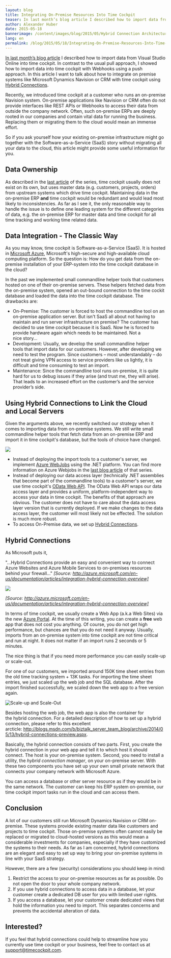 ```yaml
---
layout: blog
title: Integrating On-Premise Resources Into Time Cockpit 
teaser: In last month’s blog article I described how to import data from Visual Studio Online into time cockpit. In contrast to the usual pull approach, I showed how to import data into time cockpit with Webhooks using a push approach. In this article I want to talk about how to integrate on premise systems like Microsoft Dynamics Navision or CRM with time cockpit using Hybrid Connections.
author: Alexander Huber
date: 2015-05-18
bannerimage: /content/images/blog/2015/05/Hybrid Connection Architecture.png
lang: en
permalink: /blog/2015/05/18/Integrating-On-Premise-Resources-Into-Time-Cockpit-
---
```


<p>
  <a href="~/blog/2015/03/30/Importing-Data-from-Visual-Studio-Online-Using-Web-Hooks" target="_blank">In last month’s blog article</a> I described how to import data from Visual Studio Online into time cockpit. In contrast to the usual pull approach, I showed how to import data into time cockpit with Webhooks using a push approach. In this article I want to talk about how to integrate on premise systems like Microsoft Dynamics Navision or CRM with time cockpit using <a href="http://azure.microsoft.com/en-us/documentation/articles/integration-hybrid-connection-overview/">Hybrid Connections</a>.</p><p>Recently, we introduced time cockpit at a customer who runs an on-premise Navision system. On-premise applications like Navision or CRM often do not provide interfaces like REST APIs or Webhooks to access their data from outside the company network. Often, such <span lang="DE-AT">on-premise ERP</span>s are deeply rooted in our companies and contain vital data for running the business. Replacing them or migrating them to the cloud would mean an immense effort. </p><p class="showcase">So if you ask yourself how your existing on-premise infrastructure might go together with the Software-as-a-Service (SaaS) story without migrating all your data to the cloud, this article might provide some useful information for you.</p><h2>Data Ownership</h2><p>As described in the <a href="~/blog/2015/03/30/Importing-Data-from-Visual-Studio-Online-Using-Web-Hooks" target="_blank">last article</a> of the series, time cockpit usually does not exist on its own, but uses master data (e.g. customers, projects, orders) from upstream systems which drive time cockpit. Maintaining data in the <span lang="DE-AT">on-premise ERP</span> <strong>and</strong> time cockpit would be redundant and would lead most likely to inconsistencies. As far as I see it, the only reasonable way to handle the issue is to define one leading system for the different categories of data, e.g. the <span lang="DE-AT">on-premise ERP</span> for master data and time cockpit for all time tracking and working time related data.</p><h2>Data Integration - The Classic Way</h2><p>As you may know, time cockpit is Software-as-a-Service (SaaS). It is hosted in <a href="http://azure.microsoft.com" target="_blank">Microsoft Azure</a>, Microsoft's high-secure and high-available cloud computing platform. So the question is: How do you get data from the on-premise installation of your <span lang="DE-AT">ERP-system</span> into the time cockpit database in the cloud?<br /></p><p>In the past we implemented small commandline helper tools that customers hosted on one of their on-premise servers. These helpers fetched data from the on-premise system, opened an out-bound connection to the time cockit database and loaded the data into the time cockpit database. The drawbacks are:</p><ul>
  <li>On-Premise: The customer is forced to host the commandline tool on an on-premise application server. But isn't SaaS all about not having to maintain and run server infrastructure on premise? The customer has decided to use time cockpit because it is SaaS. Now he is forced to provide hardware again which needs to be maintained. Not a nice story...</li>
  <li>Development: Usually, we develop the small commandline helper tools that import data for our customers. However, after developing we need to test the program. Since customers – most understandably – do not treat giving VPN access to service providers like us lightly, it is difficult and time consuming to test an import.</li>
  <li>Maintenance: Since the commandline tool runs on-premise, it is quite hard for us to debug issues if they arise (and trust me, they will arise). That leads to an increased effort on the customer’s and the service provider’s side.</li>
</ul><h2>Using Hybrid Connections to Link the Cloud and Local Servers
<br /></h2><p>Given the arguments above, we recently switched our strategy when it comes to importing data from on-premise systems. We still write small commandline helper tools that fetch data from an <span lang="DE-AT">on-premise ERP</span> and import it in time cockpit's database, but the tools of choice have changed.</p><p>
  <img src="{{site.baseurl}}/content/images/blog/2015/05/Hybrid Connection Architecture.png?mw=750" />
</p><ul>
  <li>Instead of deploying the import tools to a customer's server, we implement <a href="http://www.hanselman.com/blog/IntroducingWindowsAzureWebJobs.aspx" target="_blank">Azure WebJobs</a> using the .NET platform. You can find more information on Azure Webjobs in the <a href="~/blog/2015/03/30/Importing-Data-from-Visual-Studio-Online-Using-Web-Hooks" target="_blank">last blog article</a> of that series.</li>
  <li>Instead of deploying our data access layer (technically .NET assemblies that become part of the commandline tools) to a customer's server, we use time cockpit's <a href="~/blog/2014/09/26/Accessing-Time-Cockpits-OData-Web-API-With-Visual-Studio" target="_blank">OData Web API</a>. The OData Web API wraps our data access layer and provides a uniform, platform-independent way to access your data in time cockpit. The benefits of that approach are obvious. The customer does not have to care about the data access layer version that is currently deployed. If we make changes to the data access layer, the customer will most likely not be effected. The solution is much more robust.</li>
  <li>To access On-Premise data, we set up <a href="http://azure.microsoft.com/en-us/documentation/articles/integration-hybrid-connection-overview/" target="_blank">Hybrid Connections</a>.</li>
</ul><h2>Hybrid Connections</h2><p>As Microsoft puts it,<br /></p><p class="showcase">"...Hybrid Connections provide an easy and convenient way to connect Azure Websites and Azure Mobile Services to on-premises resources behind your firewall..." <em>[Source: <a href="http://azure.microsoft.com/en-us/documentation/articles/integration-hybrid-connection-overview]">http://azure.microsoft.com/en-us/documentation/articles/integration-hybrid-connection-overview]</a></em></p><p>
  <img src="https://acomdpsstorage.blob.core.windows.net/dpsmedia-prod/azure.microsoft.com/en-us/documentation/articles/integration-hybrid-connection-overview/20150514052253/wabs_hybridconnectionimage.png" />
</p><p>
  <em>[Source: <a href="http://azure.microsoft.com/en-us/documentation/articles/integration-hybrid-connection-overview]">http://azure.microsoft.com/en-us/documentation/articles/integration-hybrid-connection-overview]</a></em>
</p><p>In terms of time cockpit, we usually create a Web App (a.k.a Web Sites) via the new <a href="https://portal.azure.com" target="_blank">Azure Portal</a>. At the time of this writing, you can create a <strong>free</strong> web app that does not cost you anything. Of course, you do not get high performance, but chances are that you do not need it anyway. Usually, imports from an on-premise system into time cockpit are not time critical and run at night. It does not matter if an import runs 2 seconds or 5 minutes. </p><p class="showcase">The nice thing is that if you need more performance you can easily scale-up or scale-out.</p><p>For one of our customers, we imported around 150K time sheet entries from the old time tracking system + 13K tasks. For importing the time sheet entries, we just scaled up the web job and the SQL database. After the import finished successfully, we scaled down the web app to a free version again.</p><p>
  <img src="{{site.baseurl}}/content/images/blog/2015/05/scaleup.png?mh=400" alt="Scale-up and Scale-Out" />
</p><p>Besides hosting the web job, the web app is also the container for the hybrid connection. For a detailed description of how to set up a hybrid connection, please refer to this excellent arcticle: <a href="http://blogs.msdn.com/b/biztalk_server_team_blog/archive/2014/05/13/hybrid-connections-preview.aspx">http://blogs.msdn.com/b/biztalk_server_team_blog/archive/2014/05/13/hybrid-connections-preview.aspx</a>.</p><p>Basically, the hybrid connection consists of two parts. First, you create the hybrid connection in your web app and tell it to which host it should connect. The host is your on-premise system. Second, you need to install a utility, the <em>hybrid connection manager</em>, on your on-premise server. With these two components you have set up your own small private network that connects your company network with Microsoft Azure.</p><p class="showcase">You can access a database or other server resource as if they would be in the same network. The customer can keep his ERP system on-premise, our time cockpit import tasks run in the cloud and can access them.</p><h2>Conclusion</h2><p>A lot of our customers still run Microsoft Dynamics Navision or CRM on-premise. These systems provide existing master data like customers and projects to time cockpit. Those on-premise systems often cannot easily be replaced or migrated to cloud-hosted versions as this would mean a considerable investments for companies, especially if they have customized the systems to their needs. As far as I am concerned, hybrid connections are an elegant and easy to set up way to bring your on-premise systems in line with your SaaS strategy.</p><p>However, there are a few (security) considerations you should keep in mind:</p><ol>
  <li>Restrict the access to your on-premise resources as far as possible. Do not open the door to your whole company network.</li>
  <li>If you use hybrid connections to access data in a database, let your customer create a dedicated DB user for you with limited user rights. </li>
  <li>If you access a database, let your customer create dedicated views that hold the information you need to import. This separates concerns and prevents the accidental alteration of data.</li>
</ol><h2>Interested?
<br /></h2><p>If you feel that hybrid connections could help to streamline how you currently use time cockpit or your business, feel free to contact us at <a href="mailto:support@timecockpit.com">support@timecockpit.com</a>. </p>